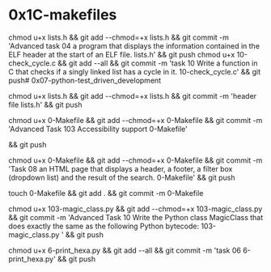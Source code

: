# 0x1C-makefiles

chmod u+x lists.h && git add --chmod=+x lists.h && git commit -m 'Advanced task 04 a program that displays the information contained in the ELF header at the start of an ELF file. lists.h' && git push
chmod u+x 10-check_cycle.c && git add --all && git commit -m 'task 10 Write a function in C that checks if a singly linked list has a cycle in it. 10-check_cycle.c' && git push# 0x07-python-test_driven_development

chmod u+x lists.h && git add --chmod=+x lists.h && git commit -m 'header file lists.h' && git push

chmod u+x 0-Makefile && git add --chmod=+x 0-Makefile && git commit -m 'Advanced Task 103 Accessibility support 0-Makefile'

&& git push

chmod u+x 0-Makefile && git add --chmod=+x 0-Makefile && git commit -m 'Task 08 an HTML page that displays a header, a footer, a filter box (dropdown list) and the result of the search. 0-Makefile'
&& git push

touch 0-Makefile && git add . && git commit -m 0-Makefile

chmod u+x 103-magic_class.py && git add --chmod=+x 103-magic_class.py && git commit -m 'Advanced Task 10 Write the Python class MagicClass that does exactly the same as the following Python bytecode: 103-magic_class.py ' && git push

chmod u+x 6-print_hexa.py && git add --all && git commit -m 'task 06 6-print_hexa.py' && git push
